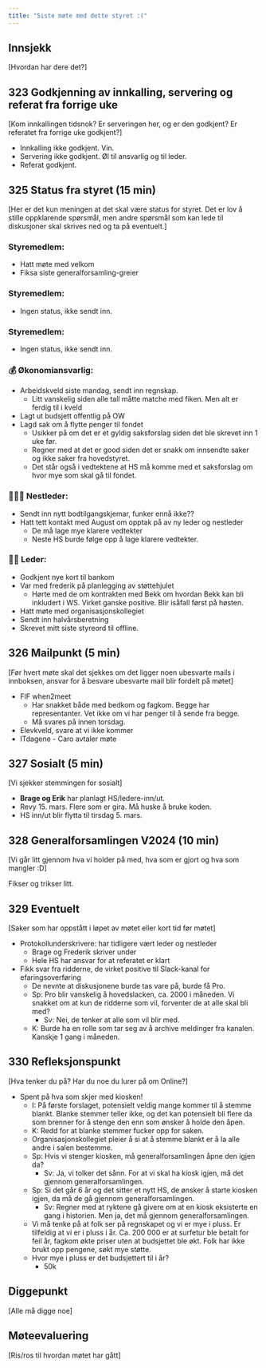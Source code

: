 ```yaml
---
title: "Siste møte med dette styret :("
---
```


## Innsjekk

[Hvordan har dere det?]

## 323 Godkjenning av innkalling, servering og referat fra forrige uke

[Kom innkallingen tidsnok? Er serveringen her, og er den godkjent? Er referatet fra forrige uke godkjent?]

- Innkalling ikke godkjent. Vin.
- Servering ikke godkjent. Øl til ansvarlig og til leder.
- Referat godkjent.

## 325 Status fra styret (15 min)

[Her er det kun meningen at det skal være status for styret. Det er lov å stille oppklarende spørsmål, men andre spørsmål som kan lede til diskusjoner skal skrives ned og ta på eventuelt.]

### Styremedlem:

- Hatt møte med velkom
- Fiksa siste generalforsamling-greier

### Styremedlem:

- Ingen status, ikke sendt inn.

### Styremedlem:

- Ingen status, ikke sendt inn.

### **💰** Økonomiansvarlig:

- Arbeidskveld siste mandag, sendt inn regnskap.
    - Litt vanskelig siden alle tall måtte matche med fiken. Men alt er ferdig til i kveld
- Lagt ut budsjett offentlig på OW
- Lagd sak om å flytte penger til fondet
    - Usikker på om det er et gyldig saksforslag siden det ble skrevet inn 1 uke før.
    - Regner med at det er good siden det er snakk om innsendte saker og ikke saker fra hovedstyret.
    - Det står også i vedtektene at HS må komme med et saksforslag om hvor mye som skal gå til fondet.

### 👩🏻‍🦰 Nestleder:

- Sendt inn nytt bodtilgangskjemar, funker ennå ikke??
- Hatt tett kontakt med August om opptak på av ny leder og nestleder
    - De må lage mye klarere vedtekter
    - Neste HS burde følge opp å lage klarere vedtekter.

### 👩🏾 Leder:

- Godkjent nye kort til bankom
- Var med frederik på planlegging av støttehjulet
    - Hørte med de om kontrakten med Bekk om hvordan Bekk kan bli inkludert i WS. Virket ganske positive. Blir isåfall først på høsten.
- Hatt møte med organisasjonskollegiet
- Sendt inn halvårsberetning
- Skrevet mitt siste styreord til offline.

## 326 Mailpunkt (5 min)

[Før hvert møte skal det sjekkes om det ligger noen ubesvarte mails i innboksen, ansvar for å besvare ubesvarte mail blir fordelt på møtet]

- FIF when2meet
    - Har snakket både med bedkom og fagkom. Begge har representanter. Vet ikke om vi har penger til å sende fra begge.
    - Må svares på innen torsdag.
- Elevkveld, svare at vi ikke kommer
- ITdagene - Caro avtaler møte

## 327 Sosialt (5 min)

[Vi sjekker stemmingen for sosialt]

- **Brage og Erik** har planlagt HS/ledere-inn/ut. 
- Revy 15. mars. Flere som er gira. Må huske å bruke koden.
- HS inn/ut blir flytta til tirsdag 5. mars.

## **328 Generalforsamlingen V2024 (10 min)**

[Vi går litt gjennom hva vi holder på med, hva som er gjort og hva som mangler :D]

Fikser og trikser litt.  

## 329 Eventuelt

[Saker som har oppstått i løpet av møtet eller kort tid før møtet]

- Protokollunderskrivere: har tidligere vært leder og nestleder
    - Brage og Frederik skriver under
    - Hele HS har ansvar for at referatet er klart
- Fikk svar fra ridderne, de virket positive til Slack-kanal for efaringsoverføring
    - De nevnte at diskusjonene burde tas vare på, burde få Pro.
    - Sp: Pro blir vanskelig å hovedslacken, ca. 2000 i måneden. Vi snakket om at kun de ridderne som vil, forventer de at alle skal bli med?
        - Sv: Nei, de tenker at alle som vil blir med.
    - K: Burde ha en rolle som tar seg av å archive meldinger fra kanalen. Kanskje 1 gang i måneden.

## 330 Refleksjonspunkt

[Hva tenker du på? Har du noe du lurer på om Online?]

- Spent på hva som skjer med kiosken!
    - I: På første forslaget, potensielt veldig mange kommer til å stemme blankt. Blanke stemmer teller ikke, og det kan potensielt bli flere da som brenner for å stenge den enn som ønsker å holde den åpen. 
    - K: Redd for at blanke stemmer fucker opp for saken. 
    - Organisasjonskollegiet pleier å si at å stemme blankt er å la alle andre i salen bestemme.
    - Sp: Hvis vi stenger kiosken, må generalforsamlingen åpne den igjen da?
        - Sv: Ja, vi tolker det sånn. For at vi skal ha kiosk igjen, må det gjennom generalforsamlingen.
    - Sp: Si det går 6 år og det sitter et nytt HS, de ønsker å starte kiosken igjen, da må de gå gjennom generalforsamlingen.
        - Sv: Regner med at ryktene gå givere om at en kiosk eksisterte en gang i historien. Men ja, det må gjennom generalforsamlingen.
    - Vi må tenke på at folk ser på regnskapet og vi er mye i pluss. Er tilfeldig at vi er i pluss i år. Ca. 200 000 er at surfetur ble betalt for feil år, fagkom økte priser uten at budsjettet ble økt. Folk har ikke brukt opp pengene, søkt mye støtte. 
    - Hvor mye i pluss er det budsjettert til i år?
        - 50k

## Diggepunkt

[Alle må digge noe]

## Møteevaluering

[Ris/ros til hvordan møtet har gått]